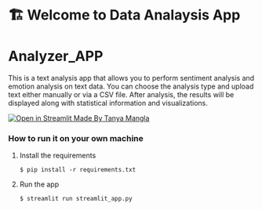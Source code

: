 # 🏗️ Welcome to Data Analaysis App

# Analyzer_APP
This is a text analysis app that allows you to perform sentiment analysis and emotion analysis on text data. You can choose the analysis type and upload text either manually or via a CSV file. After analysis, the results will be displayed along with statistical information and visualizations.

[![Open in Streamlit Made By Tanya Mangla](https://static.streamlit.io/badges/streamlit_badge_black_white.svg)](https://data.analysis.streamlit.app/)

### How to run it on your own machine

1. Install the requirements

   ```
   $ pip install -r requirements.txt
   ```

2. Run the app

   ```
   $ streamlit run streamlit_app.py
   ```
